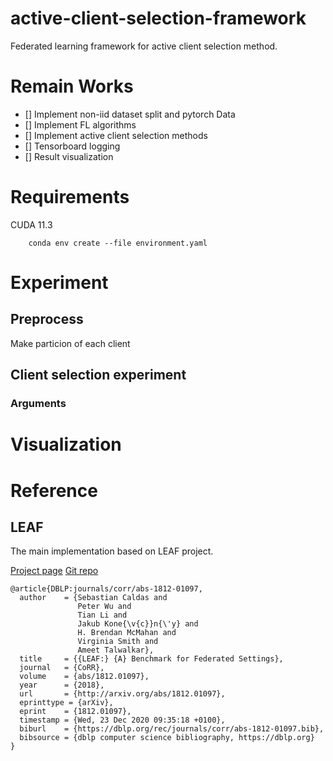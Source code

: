 # active-client-selection-framework
Federated learning framework for active client selection method.

# Remain Works
- [] Implement non-iid dataset split and pytorch Data
- [] Implement FL algorithms
- [] Implement active client selection methods
- [] Tensorboard logging
- [] Result visualization 

# Requirements

CUDA 11.3 

```shell
    conda env create --file environment.yaml
```

# Experiment

## Preprocess

Make particion of each client

## Client selection experiment

### Arguments

# Visualization

# Reference

## LEAF

The main implementation based on LEAF project.

[Project page](https://leaf.cmu.edu/)
[Git repo](https://github.com/TalwalkarLab/leaf)

```
@article{DBLP:journals/corr/abs-1812-01097,
  author    = {Sebastian Caldas and
               Peter Wu and
               Tian Li and
               Jakub Kone{\v{c}}n{\'y} and
               H. Brendan McMahan and
               Virginia Smith and
               Ameet Talwalkar},
  title     = {{LEAF:} {A} Benchmark for Federated Settings},
  journal   = {CoRR},
  volume    = {abs/1812.01097},
  year      = {2018},
  url       = {http://arxiv.org/abs/1812.01097},
  eprinttype = {arXiv},
  eprint    = {1812.01097},
  timestamp = {Wed, 23 Dec 2020 09:35:18 +0100},
  biburl    = {https://dblp.org/rec/journals/corr/abs-1812-01097.bib},
  bibsource = {dblp computer science bibliography, https://dblp.org}
}
```
